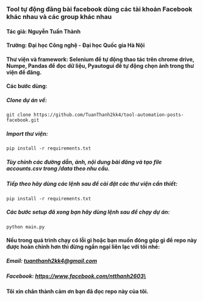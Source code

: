 ### Tool tự động đăng bài facebook dùng các tài khoản Facebook khác nhau và các group khác nhau
#### Tác giả: Nguyễn Tuấn Thành
#### Trường: Đại học Công nghệ - Đại học Quốc gia Hà Nội
#### Thư viện và framework: Selenium để tự động thao tác trên chrome drive, Numpe, Pandas để đọc dữ liệu, Pyautogui để tự động chọn ảnh trong thư viện để đăng.
#### Các bước dùng: 
##### Clone dự án về:
```
git clone https://github.com/TuanThanh2kk4/tool-automation-posts-facebook.git
```
##### Import thư viện:
```
pip install -r requirements.txt
```
##### Tùy chỉnh các đường dẫn, ảnh, nội dung bài đăng và tạo file accounts.csv trong /data theo nhu cầu.

##### Tiếp theo hãy dùng các lệnh sau để cài đặt các thư viện cần thiết:
```
pip install -r requirements.txt
```

##### Các bước setup đã xong bạn hãy dùng lệnh sau để chạy dự án:
```
python main.py
```
#### Nếu trong quá trình chạy có lỗi gì hoặc bạn muốn đóng góp gì để repo này được hoàn chỉnh hơn thì đừng ngần ngại liên lạc với tôi nhé:
##### Email: tuanthanh2kk4@gmail.com
##### Facebook: https://www.facebook.com/ntthanh2603\
#### Tôi xin chân thành cảm ơn bạn đã đọc repo này của tôi.



